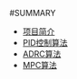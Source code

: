 #SUMMARY

* [项目简介](README.md)
* [PID控制算法](docs/PID控制算法.md)
* [ADRC算法](docs/ADRC算法.md)
* [MPC算法](docs/MPC算法.md)

